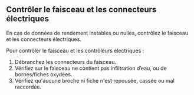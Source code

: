 Contrôler le faisceau et les connecteurs électriques
-----------------------------------------------------
En cas de données de rendement instables ou nulles, contrôlez le faisceau et les connecteurs électriques. 

Pour contrôler le faisceau et les contrôleurs électriques : 
1. Débranchez les connecteurs du faisceau.
2. Vérifiez sur le faisceau ne contient pas infiltration d’eau, ou de bornes/fiches oxydées. 
3. Vérifiez qu'aucune broche ni fiche n'est repousée, cassée ou mal raccordée.


 


 


 


 


 


 


 


 


